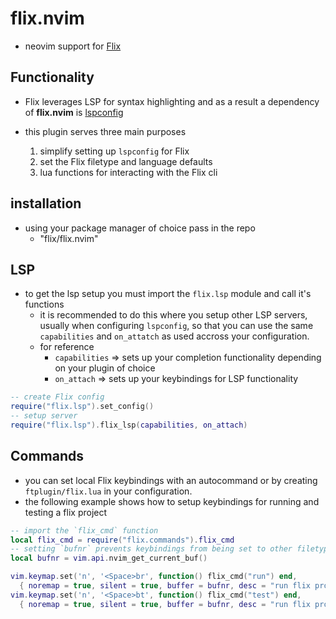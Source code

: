 # flix.nvim

- neovim support for [Flix](https://flix.dev/)

## Functionality

- Flix leverages LSP for syntax highlighting and as a result a dependency of **flix.nvim** is [lspconfig](https://github.com/neovim/nvim-lspconfig)

- this plugin serves three main purposes
    1. simplify setting up `lspconfig` for Flix
    2. set the Flix filetype and language defaults
    3. lua functions for interacting with the Flix cli

## installation

- using your package manager of choice pass in the repo
    - "flix/flix.nvim"

## LSP

- to get the lsp setup you must import the `flix.lsp` module and call it's functions
    - it is recommended to do this where you setup other LSP servers, usually when configuring `lspconfig`, so that you can use the same `capabilities` and `on_attatch` as used accross your configuration.
    - for reference
        - `capabilities` => sets up your completion functionality depending on your plugin of choice
        - `on_attach` => sets up your keybindings for LSP functionality

```lua
-- create Flix config
require("flix.lsp").set_config()
-- setup server
require("flix.lsp").flix_lsp(capabilities, on_attach)
```

## Commands

- you can set local Flix keybindings with an autocommand or by creating `ftplugin/flix.lua` in your configuration.
- the following example shows how to setup keybindings for running and testing a flix project

```lua
-- import the `flix_cmd` function
local flix_cmd = require("flix.commands").flix_cmd
-- setting `bufnr` prevents keybindings from being set to other filetypes
local bufnr = vim.api.nvim_get_current_buf()

vim.keymap.set('n', '<Space>br', function() flix_cmd("run") end,
  { noremap = true, silent = true, buffer = bufnr, desc = "run flix project" })
vim.keymap.set('n', '<Space>bt', function() flix_cmd("test") end,
  { noremap = true, silent = true, buffer = bufnr, desc = "run flix project" })
```

